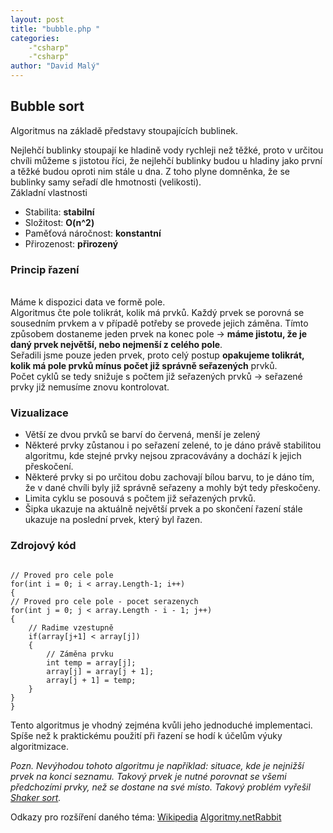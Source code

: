 ```yaml
---
layout: post
title: "bubble.php "
categories:
    -"csharp"
    -"csharp"
author: "David Malý"
--- 
```



## Bubble sort



Algoritmus na základě představy stoupajících bublinek.



Nejlehčí bublinky stoupají ke hladině vody rychleji než těžké, proto v určitou chvíli můžeme s jistotou říci, že nejlehčí bublinky budou u hladiny jako první a těžké budou oproti nim stále u dna. Z toho plyne domněnka, že se bublinky samy seřadí dle hmotnosti (velikosti).<br>
Základní vlastnosti


- Stabilita: **stabilní**
- Složitost: **O(n^2)**
- Paměťová náročnost: **konstantní**
- Přirozenost: **přirozený**


### Princip řazení

<br>Máme k dispozici data ve formě pole.
<br>Algoritmus čte pole tolikrát, kolik má prvků. Každý prvek se porovná se sousedním prvkem a v případě potřeby se provede jejich záměna. Tímto způsobem dostaneme jeden prvek na konec pole -> **máme jistotu, že je daný prvek největší, nebo nejmenší z celého pole**.
<br>Seřadili jsme pouze jeden prvek, proto celý postup **opakujeme tolikrát, kolik má pole prvků mínus počet již správně seřazených** prvků.
<br>Počet cyklů se tedy snižuje s počtem již seřazených prvků -> seřazené prvky již nemusíme znovu kontrolovat.

### Vizualizace


- Větší ze dvou prvků se barví do červená, menší je zelený
- Některé prvky zůstanou i po seřazení zelené, to je dáno právě stabilitou algoritmu, kde stejné prvky nejsou zpracovávány a dochází k jejich přeskočení.
- Některé prvky si po určitou dobu zachovají bílou barvu, to je dáno tím, že v dané chvíli byly již správně seřazeny a mohly být tedy přeskočeny.
- Limita cyklu se posouvá s počtem již seřazených prvků.
- Šipka ukazuje na aktuálně největší prvek a po skončení řazení stále ukazuje na poslední prvek, který byl řazen.

 

### Zdrojový kód


```

// Proved pro cele pole
for(int i = 0; i < array.Length-1; i++)
{// Proved pro cele pole - pocet serazenychfor(int j = 0; j < array.Length - i - 1; j++){	// Radime vzestupně	if(array[j+1] < array[j])	{		// Záměna prvku		int temp = array[j];		array[j] = array[j + 1];		array[j + 1] = temp;	}}
}

```


Tento algoritmus je vhodný zejména kvůli jeho jednoduché implementaci. Spíše než k praktickému použití při řazení se hodí k účelům výuky algoritmizace.



*Pozn. Nevýhodou tohoto algoritmu je například: situace, kde je nejnižší prvek na konci seznamu. Takový prvek je nutné porovnat se všemi předchozími prvky, než se dostane na své místo. Takový problém vyřešil [Shaker sort](https://www.algoritmy.net/article/93/Shaker-sort).<br>*




Odkazy pro rozšíření daného téma:
[Wikipedia](https://cs.wikipedia.org/wiki/Bublinkov%C3%A9_%C5%99azen%C3%AD)
[Algoritmy.net](https://www.algoritmy.net/article/3/Bubble-sort)[Rabbit](http://www.algolist.net/Algorithms/Sorting/Bubble_sort)

